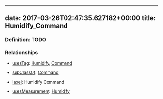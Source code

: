 
---
date: 2017-03-26T02:47:35.627182+00:00
title: Humidify_Command
---
### Definition: TODO

### Relationships

* [usesTag](https://brickschema.org/schema/1.0/BrickFrame#usesTag): [Humidify](https://brickschema.org/schema/1.0/BrickTag#Humidify), [Command](https://brickschema.org/schema/1.0/BrickTag#Command)

* [subClassOf](http://www.w3.org/2000/01/rdf-schema#subClassOf): [Command](https://brickschema.org/schema/1.0/Brick#Command)

* [label](http://www.w3.org/2000/01/rdf-schema#label): Humidify Command

* [usesMeasurement](https://brickschema.org/schema/1.0/BrickFrame#usesMeasurement): [Humidify](https://brickschema.org/schema/1.0/Brick#Humidify)
